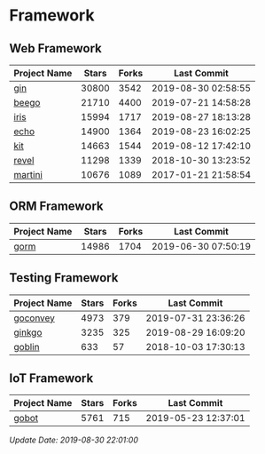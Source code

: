 # Framework

## Web Framework

| Project Name | Stars | Forks | Last Commit |
| ------------ | ----- | ----- | ----------- |
| [gin](https://github.com/gin-gonic/gin) | 30800 | 3542 | 2019-08-30 02:58:55 |
| [beego](https://github.com/astaxie/beego) | 21710 | 4400 | 2019-07-21 14:58:28 |
| [iris](https://github.com/kataras/iris) | 15994 | 1717 | 2019-08-27 18:13:28 |
| [echo](https://github.com/labstack/echo) | 14900 | 1364 | 2019-08-23 16:02:25 |
| [kit](https://github.com/go-kit/kit) | 14663 | 1544 | 2019-08-12 17:42:10 |
| [revel](https://github.com/revel/revel) | 11298 | 1339 | 2018-10-30 13:23:52 |
| [martini](https://github.com/go-martini/martini) | 10676 | 1089 | 2017-01-21 21:58:54 |

## ORM Framework

| Project Name | Stars | Forks | Last Commit |
| ------------ | ----- | ----- | ----------- |
| [gorm](https://github.com/jinzhu/gorm) | 14986 | 1704 | 2019-06-30 07:50:19 |

## Testing Framework

| Project Name | Stars | Forks | Last Commit |
| ------------ | ----- | ----- | ----------- |
| [goconvey](https://github.com/smartystreets/goconvey) | 4973 | 379 | 2019-07-31 23:36:26 |
| [ginkgo](https://github.com/onsi/ginkgo) | 3235 | 325 | 2019-08-29 16:09:20 |
| [goblin](https://github.com/franela/goblin) | 633 | 57 | 2018-10-03 17:30:13 |

## IoT Framework

| Project Name | Stars | Forks | Last Commit |
| ------------ | ----- | ----- | ----------- |
| [gobot](https://github.com/hybridgroup/gobot) | 5761 | 715 | 2019-05-23 12:37:01 |

*Update Date: 2019-08-30 22:01:00*
